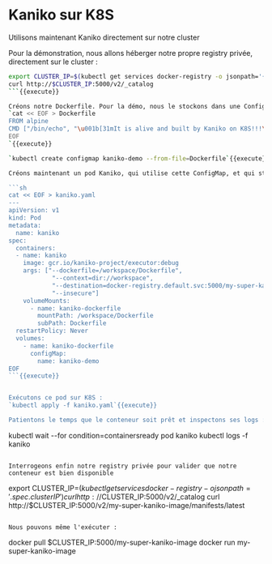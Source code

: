 # Kaniko sur K8S

Utilisons maintenant Kaniko directement sur notre cluster

Pour la démonstration, nous allons héberger notre propre registry privée, directement sur le cluster :
```sh
export CLUSTER_IP=$(kubectl get services docker-registry -o jsonpath='{.spec.clusterIP}')
curl http://$CLUSTER_IP:5000/v2/_catalog
```{{execute}}

Créons notre Dockerfile. Pour la démo, nous le stockons dans une ConfigMap K8S.
`cat << EOF > Dockerfile
FROM alpine
CMD ["/bin/echo", "\u001b[31mIt is alive and built by Kaniko on K8S!!!\u001b[m\r\n"]
EOF
`{{execute}}

`kubectl create configmap kaniko-demo --from-file=Dockerfile`{{execute}}

Créons maintenant un pod Kaniko, qui utilise cette ConfigMap, et qui stocke l'image batie dans notre registry privée.

```sh
cat << EOF > kaniko.yaml
---
apiVersion: v1
kind: Pod
metadata:
  name: kaniko
spec:
  containers:
  - name: kaniko
    image: gcr.io/kaniko-project/executor:debug
    args: ["--dockerfile=/workspace/Dockerfile",
            "--context=dir://workspace",
            "--destination=docker-registry.default.svc:5000/my-super-kaniko-image:latest",
            "--insecure"]
    volumeMounts:
      - name: kaniko-dockerfile
        mountPath: /workspace/Dockerfile
        subPath: Dockerfile
  restartPolicy: Never
  volumes:
    - name: kaniko-dockerfile
      configMap:
        name: kaniko-demo
EOF
```{{execute}}


Exécutons ce pod sur K8S :
`kubectl apply -f kaniko.yaml`{{execute}}

Patientons le temps que le conteneur soit prêt et inspectons ses logs :
```
kubectl wait --for condition=containersready pod kaniko
kubectl logs -f kaniko
```{{execute}}

Interrogeons enfin notre registry privée pour valider que notre conteneur est bien disponible
```
export CLUSTER_IP=$(kubectl get services docker-registry -o jsonpath='{.spec.clusterIP}')
curl http://$CLUSTER_IP:5000/v2/_catalog
curl http://$CLUSTER_IP:5000/v2/my-super-kaniko-image/manifests/latest
```{{execute}}

Nous pouvons même l'exécuter :
```
docker pull $CLUSTER_IP:5000/my-super-kaniko-image
docker run my-super-kaniko-image
```{{execute}}
